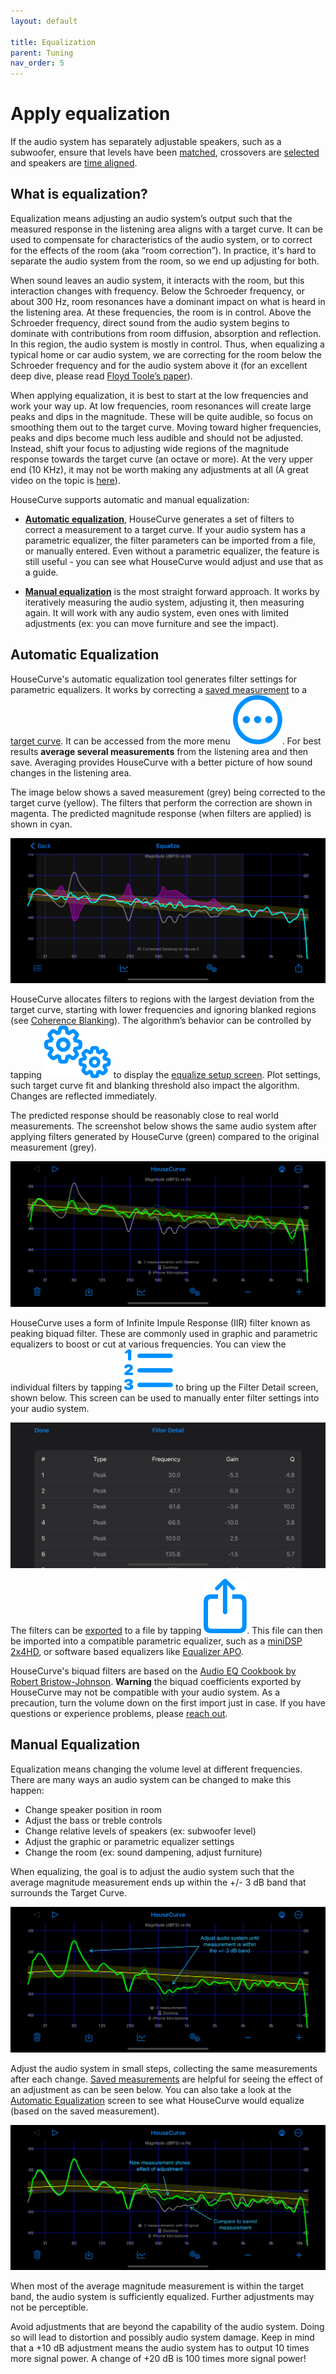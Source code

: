 ```yaml
---
layout: default

title: Equalization
parent: Tuning
nav_order: 5
---
```



# Apply equalization
If the audio system has separately adjustable speakers, such as a subwoofer, ensure that levels have been [matched](match_levels.md), crossovers are [selected](crossover.md) and speakers are [time aligned](time_align.md).

## What is equalization?

Equalization means adjusting an audio system’s output such that the measured response in the listening area aligns with a target curve.  It can be used to compensate for characteristics of the audio system, or to correct for the effects of the room (aka “room correction”).  In practice, it's hard to separate the audio system from the room, so we end up adjusting for both.

When sound leaves an audio system, it interacts with the room, but this interaction changes with frequency.  Below the Schroeder frequency, or about 300 Hz, room resonances have a dominant impact on what is heard in the listening area.  At these frequencies, the room is in control.  Above the Schroeder frequency, direct sound from the audio system begins to dominate with contributions from room diffusion, absorption and reflection.  In this region, the audio system is mostly in control.  Thus, when equalizing a typical home or car audio system, we are correcting for the room below the Schroeder frequency and for the audio system above it (for an excellent deep dive, please read [Floyd Toole’s paper](https://www.harman.com/documents/AudioScience_0.pdf)).

When applying equalization, it is best to start at the low frequencies and work your way up.  At low frequencies, room resonances will create large peaks and dips in the magnitude.  These will be quite audible, so focus on smoothing them out to the target curve.  Moving toward higher frequencies, peaks and dips become much less audible and should not be adjusted.  Instead, shift your focus to adjusting wide regions of the magnitude response towards the target curve (an octave or more).  At the very upper end (10 KHz), it may not be worth making any adjustments at all (A great video on the topic is [here](https://www.youtube.com/watch?v=TwGd0aMn1wE)).

HouseCurve supports automatic and manual equalization:

- [**Automatic equalization**](#automatic-equalization), HouseCurve generates a set of filters to correct a measurement to a target curve.  If your audio system has a parametric equalizer, the filter parameters can be imported from a file, or manually entered.  Even without a parametric equalizer, the feature is still useful - you can see what HouseCurve would adjust and use that as a guide.

- [**Manual equalization**](#manual-equalization) is the most straight forward approach.  It works by iteratively measuring the audio system, adjusting it, then measuring again.  It will work with any audio system, even ones with limited adjustments (ex: you can move furniture and see the impact).

## Automatic Equalization

HouseCurve's automatic equalization tool generates filter settings for parametric equalizers.  It works by correcting a [saved measurement](../manual/plot_setup.md#saved-measurement) to a [target curve](../manual/plot_setup.md#target-curve).  It can be accessed from the more menu <img src="/assets/img/more.png" alt="More" class="app-icon">.  For best results **average several measurements** from the listening area and then save.  Averaging provides HouseCurve with a better picture of how sound changes in the listening area.

The image below shows a saved measurement (grey) being corrected to the target curve (yellow).  The filters that perform the correction are shown in magenta.  The predicted magnitude response (when filters are applied) is shown in cyan.

![equalize screen](/assets/img/equalize_biquads.png "Equalize screen showing correction filters and predicted output")

HouseCurve allocates filters to regions with the largest deviation from the target curve, starting with lower frequencies and ignoring blanked regions (see [Coherence Blanking](/../manual/plot_setup.md#coherence-blanking)).  The algorithm’s behavior can be controlled by tapping <img src="/assets/img/setup.png" alt="Setup" class="app-icon"> to display the [equalize setup screen](../manual/equalize_setup.md).  Plot settings, such target curve fit and blanking threshold also impact the algorithm.  Changes are reflected immediately.

The predicted response should be reasonably close to real world measurements.  The screenshot below shows the same audio system after applying filters generated by HouseCurve (green) compared to the original measurement (grey).

![measurement after equalizing](/assets/img/equalize_measure_after.png "Measured results will be reasonably close to predicted")

HouseCurve uses a form of Infinite Impule Response (IIR) filter known as peaking biquad filter.  These are commonly used in graphic and parametric equalizers to boost or cut at various frequencies.  You can view the individual filters by tapping <img src="/assets/img/detail.png" alt="Detail" class="app-icon"> to bring up the Filter Detail screen, shown below.  This screen can be used to manually enter filter settings into your audio system.

![filter detail screen](/assets/img/equalize_detail.png "Filter details can be imported into your parametric equalizer")

The filters can be [exported](../manual/filter_export.md) to a file by tapping <img src="/assets/img/export.png" alt="Export" class="app-icon">.  This file can then be imported into a compatible parametric equalizer, such as a [miniDSP 2x4HD](https://www.minidsp.com/products/minidsp-in-a-box/minidsp-2x4-hd), or software based equalizers like [Equalizer APO](https://sourceforge.net/projects/equalizerapo/).

HouseCurve's biquad filters are based on the [Audio EQ Cookbook by Robert Bristow-Johnson](https://www.w3.org/TR/audio-eq-cookbook/).  **Warning** the biquad coefficients exported by HouseCurve may not be compatible with your audio system.  As a precaution, turn the volume down on the first import just in case.  If you have questions or experience problems, please [reach out](mailto:support@housecurve.com).

## Manual Equalization

Equalization means changing the volume level at different frequencies.  There are many ways an audio system can be changed to make this happen:

* Change speaker position in room
* Adjust the bass or treble controls
* Change relative levels of speakers (ex: subwoofer level)
* Adjust the graphic or parametric equalizer settings
* Change the room (ex: sound dampening, adjust furniture)

When equalizing, the goal is to adjust the audio system such that the average magnitude measurement ends up within the +/- 3 dB band that surrounds the Target Curve.

![equalization start](/assets/img/equalizer_start.png "Adjust until measurement within target curve band")

Adjust the audio system in small steps, collecting the same measurements after each change.  [Saved measurements](../manual/plot_setup.md#saved-measurement) are helpful for seeing the effect of an adjustment as can be seen below.  You can also take a look at the [Automatic Equalization](#automatic-equalization) screen to see what HouseCurve would equalize (based on the saved measurement).

![equalization changed](/assets/img/equalizer_changed.png "Save measurements to see what adjustment did")

When most of the average magnitude measurement is within the target band, the audio system is sufficiently equalized.  Further adjustments may not be perceptible.

Avoid adjustments that are beyond the capability of the audio system.  Doing so will lead to distortion and possibly audio system damage.  Keep in mind that a +10 dB adjustment means the audio system has to output 10 times more signal power.  A change of +20 dB is 100 times more signal power!

